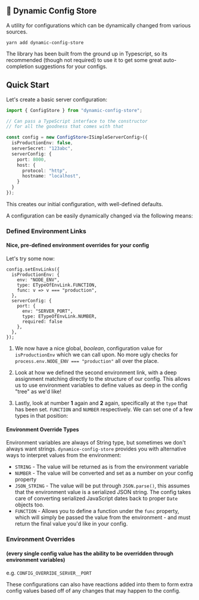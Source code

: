 ## 🔱 Dynamic Config Store

A utility for configurations which can be dynamically changed from various sources.

```
yarn add dynamic-config-store
```

The library has been built from the ground up in Typescript, so its recommended (though not required)
to use it to get some great auto-completion suggestions for your configs.

## Quick Start

Let's create a basic server configuration:

```typescript
import { ConfigStore } from "dynamic-config-store";

// Can pass a TypeScript interface to the constructor
// for all the goodness that comes with that

const config = new ConfigStore<ISimpleServerConfig>({
  isProductionEnv: false,
  serverSecret: "123abc",
  serverConfig: {
    port: 8000,
    host: {
      protocol: "http",
      hostname: "localhost",
    }
  }
});
```

This creates our initial configuration, with well-defined defaults.

A configuration can be easily dynamically changed via the following means:

### Defined Environment Links
#### Nice, pre-defined environment overrides for your config

Let's try some now:

```
config.setEnvLinks({
  isProductionEnv: {
    env: "NODE_ENV",
    type: ETypeOfEnvLink.FUNCTION,
    func: v => v === "production",
  },
  serverConfig: {
    port: {
      env: "SERVER_PORT",
      type: ETypeOfEnvLink.NUMBER,
      required: false
    },
  },
});
```

1. We now have a nice global, _boolean_, configuration value for `isProductionEnv` which we can call upon.
No more ugly checks for `process.env.NODE_ENV === "production"` all over the place.

2. Look at how we defined the second environment link, with a deep assignment matching
directly to the structure of our config. This allows us to use environment variables to define values as deep
in the config "tree" as we'd like!

3. Lastly, look at number **1** again and **2** again, specifically at the `type` that has been set. 
`FUNCTION` and `NUMBER` respectively. We can set one of a few types in that position:

#### Environment Override Types

Environment variables are always of String type, but sometimes we don't always want strings.
`dynamice-config-store` provides you with alternative ways to interpret values from the environment:

   * `STRING` - The value will be returned as is from the environment variable
   * `NUMBER` - The value will be converted and set as a number on your config property
   * `JSON_STRING` - The value will be put through `JSON.parse()`, this assumes that the
   environment value is a serialized JSON string. The config takes care of converting serialized JavaScript dates
   back to proper `Date` objects too.
   * `FUNCTION` - Allows you to define a function under the `func` property, which will simply be passed
   the value from the environment - and must return the final value you'd like in your config.

### Environment Overrides

#### (every single config value has the ability to be overridden through environment variables)

e.g. `CONFIG_OVERRIDE_SERVER__PORT`

These configurations can also have reactions added into them to form extra
config values based off of any changes that may happen to the config.